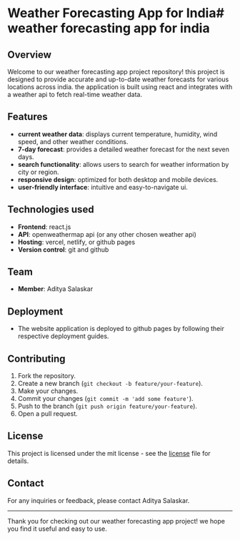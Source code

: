 # Weather Forecasting App for India# weather forecasting app for india

## Overview

Welcome to our weather forecasting app project repository! this project is designed to provide accurate and up-to-date weather forecasts for various locations across india. the application is built using react and integrates with a weather api to fetch real-time weather data.

## Features

- **current weather data**: displays current temperature, humidity, wind speed, and other weather conditions.
- **7-day forecast**: provides a detailed weather forecast for the next seven days.
- **search functionality**: allows users to search for weather information by city or region.
- **responsive design**: optimized for both desktop and mobile devices.
- **user-friendly interface**: intuitive and easy-to-navigate ui.

## Technologies used

- **Frontend**: react.js
- **API**: openweathermap api (or any other chosen weather api)
- **Hosting**: vercel, netlify, or github pages
- **Version control**: git and github

## Team

- **Member**: Aditya Salaskar

## Deployment

- The website application is deployed to github pages by following their respective deployment guides.

## Contributing

1. Fork the repository.
2. Create a new branch (`git checkout -b feature/your-feature`).
3. Make your changes.
4. Commit your changes (`git commit -m 'add some feature'`).
5. Push to the branch (`git push origin feature/your-feature`).
6. Open a pull request.

## License

This project is licensed under the mit license - see the [license](license) file for details.

## Contact

For any inquiries or feedback, please contact Aditya Salaskar.

---

Thank you for checking out our weather forecasting app project! we hope you find it useful and easy to use.
